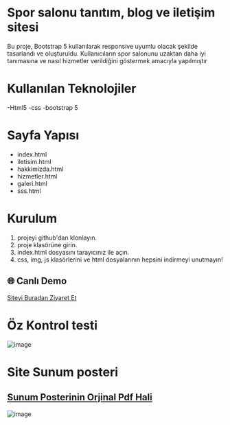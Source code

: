 # Spor salonu tanıtım, blog ve iletişim sitesi
Bu proje, Bootstrap 5 kullanılarak responsive uyumlu olacak şekilde tasarlandı ve oluşturuldu.
Kullanıcıların spor salonunu uzaktan daha iyi tanımasına ve nasıl hizmetler verildiğini göstermek amacıyla yapılmıştır
# Kullanılan Teknolojiler
-Html5
-css
-bootstrap 5

# Sayfa Yapısı
- index.html
- iletisim.html
- hakkimizda.html
- hizmetler.html
- galeri.html
- sss.html

# Kurulum
1. projeyi github'dan klonlayın.
2. proje klasörüne girin.
3. index.html dosyasını tarayıcınız ile açın.
4. css, img, js klasörlerini ve html dosyalarının hepsini indirmeyi unutmayın!

  
  
## 🌐 Canlı Demo
[Siteyi Buradan Ziyaret Et](https://yunus-emre54ygn.github.io/spor-salonu-sitesi/)

# Öz Kontrol testi
![image](https://github.com/user-attachments/assets/69113e96-4083-45c0-9525-7c553bd1d4d6)

# Site Sunum posteri 
## [Sunum Posterinin Orjinal Pdf Hali](https://github.com/Yunus-Emre54ygn/spor-salonu-sitesi/blob/main/sitenin%20sunum%20posteri.pdf)
![image](https://github.com/user-attachments/assets/ea3e80ad-efe3-4736-b4d4-7bcffe08b445)


